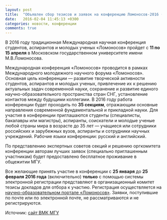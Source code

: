```yaml
---
layout: post
title:  "Объявлен сбор тезисов и заявок на конференцию Ломоносов-2016 (МГУ)"
date:   2016-02-04 11:45:13 +0300
categories: новости, конференции
comments: true
---
```


В 2016 году традиционная Международная научная конференция студентов, аспирантов и молодых ученых «Ломоносов» пройдет с **11 по 15 апреля** в Московском государственном университете имени М.В.Ломоносова.

Международная конференция «Ломоносов» проводится в рамках Международного молодежного научного форума «Ломоносов». Основная цель конференции — развитие творческой активности студентов, аспирантов и молодых ученых, привлечение их к решению актуальных задач современной науки, сохранение и развитие единого научно-образовательного пространства стран СНГ, установление контактов между будущими коллегами. В 2016 году работа конференции будет проходить по **35 секциям**, отражающим основные направления современной фундаментальной и прикладной науки. Для участия в конференции приглашаются студенты (специалисты, бакалавры или магистры), аспиранты, соискатели и молодые ученые любой страны мира в возрасте до 35 лет — учащиеся или сотрудники российских и зарубежных вузов, аспиранты и сотрудники научных учреждений. Рабочие языки конференции: русский и английский.

По представлению экспертных советов секций и решению оргкомитета конференции авторам лучших заявок (специально приглашенным участникам) будет предоставлено бесплатное проживание в общежитии МГУ.

Все желающие принять участие в конференции с **25 января** до **25 февраля 2016 года** (включительно) __только__ с помощью системы электронной регистрации представляют в организационный комитет тезисы докладов для отбора к участию. Регистрация осуществляется на [научно-образовательном портале «Ломоносов»](lomonosov-msu.ru). Заявки, поступившие по почте или по электронной почте, не рассматриваются и не регистрируются.

Источник: [сайт ВМК МГУ](http://lomonosov-msu.ru/rus/event/3500/)
